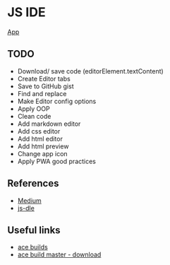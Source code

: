 # JS IDE

[App](https://dmenezesgabriel.github.io/js-ide/)

## TODO

- Download/ save code (editorElement.textContent)
- Create Editor tabs
- Save to GitHub gist
- Find and replace
- Make Editor config options
- Apply OOP
- Clean code
- Add markdown editor
- Add css editor
- Add html editor
- Add html preview
- Change app icon
- Apply PWA good practices

## References

- [Medium](https://iambenkay.medium.com/how-to-build-your-custom-js-ide-in-the-browser-838a51c654bd)
- [js-dle](https://github.com/iambenkay/js-ide)

## Useful links

- [ace builds](https://github.com/ajaxorg/ace-builds/)
- [ace build master - download](https://github.com/ajaxorg/ace-builds/archive/master.zip)

